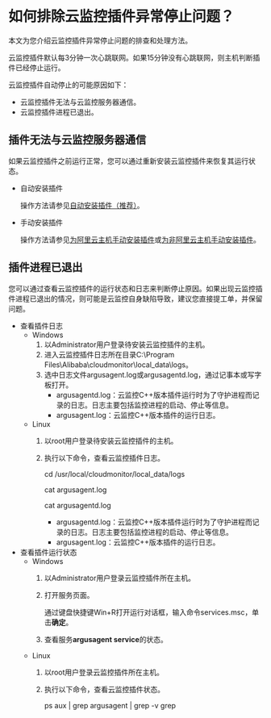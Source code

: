 # 如何排除云监控插件异常停止问题？

本文为您介绍云监控插件异常停止问题的排查和处理方法。

云监控插件默认每3分钟一次心跳联网。如果15分钟没有心跳联网，则主机判断插件已经停止运行。

云监控插件自动停止的可能原因如下：

-   云监控插件无法与云监控服务器通信。
-   云监控插件进程已退出。

## 插件无法与云监控服务器通信

如果云监控插件之前运行正常，您可以通过重新安装云监控插件来恢复其运行状态。

-   自动安装插件

    操作方法请参见[自动安装插件（推荐）](/cn.zh-CN/主机监控/云监控插件/安装和卸载插件.md)。

-   手动安装插件

    操作方法请参见[为阿里云主机手动安装插件](/cn.zh-CN/主机监控/云监控插件/安装和卸载插件.md)或[为非阿里云主机手动安装插件](/cn.zh-CN/主机监控/云监控插件/安装和卸载插件.md)。


## 插件进程已退出

您可以通过查看云监控插件的运行状态和日志来判断停止原因。如果出现云监控插件进程已退出的情况，则可能是云监控自身缺陷导致，建议您直接提工单，并保留问题。

-   查看插件日志
    -   Windows
        1.  以Administrator用户登录待安装云监控插件的主机。
        2.  进入云监控插件日志所在目录C:\\Program Files\\Alibaba\\cloudmonitor\\local\_data\\logs。
        3.  选中日志文件argusagent.log或argusagentd.log，通过记事本或写字板打开。
            -   argusagentd.log：云监控C++版本插件运行时为了守护进程而记录的日志。日志主要包括监控进程的启动、停止等信息。
            -   argusagent.log：云监控C++版本插件的运行日志。
    -   Linux
        1.  以root用户登录待安装云监控插件的主机。
        2.  执行以下命令，查看云监控插件日志。

            cd /usr/local/cloudmonitor/local\_data/logs

            cat argusagent.log

            cat argusagentd.log

            -   argusagentd.log：云监控C++版本插件运行时为了守护进程而记录的日志。日志主要包括监控进程的启动、停止等信息。
            -   argusagent.log：云监控C++版本插件的运行日志。
-   查看插件运行状态
    -   Windows
        1.  以Administrator用户登录云监控插件所在主机。
        2.  打开服务页面。

            通过键盘快捷键Win+R打开运行对话框，输入命令services.msc，单击**确定**。

        3.  查看服务**argusagent service**的状态。
    -   Linux
        1.  以root用户登录云监控插件所在主机。
        2.  执行以下命令，查看云监控插件状态。

            ps aux \| grep argusagent \| grep -v grep


